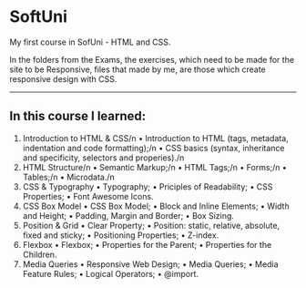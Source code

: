 # SoftUni
My first course in SofUni - HTML and CSS.

In the folders from the Exams, the exercises, which need to be made for the site to be Responsive, files that made by me, are those which create responsive design with CSS.

-----------------------------------------------------------------------------------
<h2 text-decoration: underlined>In this course I learned:</h2>

1. Introduction to HTML & CSS/n
  • Introduction to HTML (tags, metadata, indentation and code formatting);/n
  • CSS basics (syntax, inheritance and specificity, selectors and properies)./n
2. HTML Structure/n
  • Semantic Markup;/n
  • HTML Tags;/n
  • Forms;/n
  • Tables;/n
  • Microdata./n
3. CSS & Typography
  • Typography;
  • Priciples of Readability;
  • CSS Properties;
  • Font Awesome Icons.
4. CSS Box Model
  • CSS Box Model;
  • Block and Inline Elements;
  • Width and Height;
  • Padding, Margin and Border;
  • Box Sizing.
5. Position & Grid
  • Clear Property;
  • Position: static, relative, absolute, fixed and sticky;
  • Positioning Properties;
  • Z-index.
6. Flexbox
  • Flexbox;
  • Properties for the Parent;
  • Properties for the Children.
7. Media Queries
  • Responsive Web Design;
  • Media Queries;
  • Media Feature Rules;
  • Logical Operators;
  • @import.
